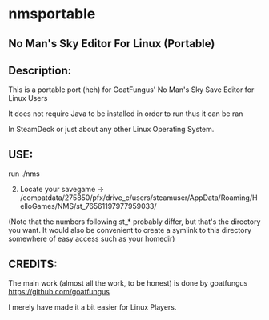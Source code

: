 # nmsportable

## No Man's Sky Editor For Linux (Portable)

## Description:

This is a portable port (heh) for GoatFungus' No Man's Sky Save Editor for Linux Users

It does not require Java to be installed in order to run thus it can be ran

In SteamDeck or just about any other Linux Operating System.


## USE:

run ./nms


2. Locate your savegame 
-> /compatdata/275850/pfx/drive_c/users/steamuser/AppData/Roaming/HelloGames/NMS/st_76561197977959033/

(Note that the numbers following st_* probably differ, but that's the directory you want. 
It would also be convenient to create a symlink to this directory somewhere of easy access such as your homedir)



## CREDITS:

The main work (almost all the work, to be honest) is done by goatfungus https://github.com/goatfungus

I merely have made it a bit easier for Linux Players. 
